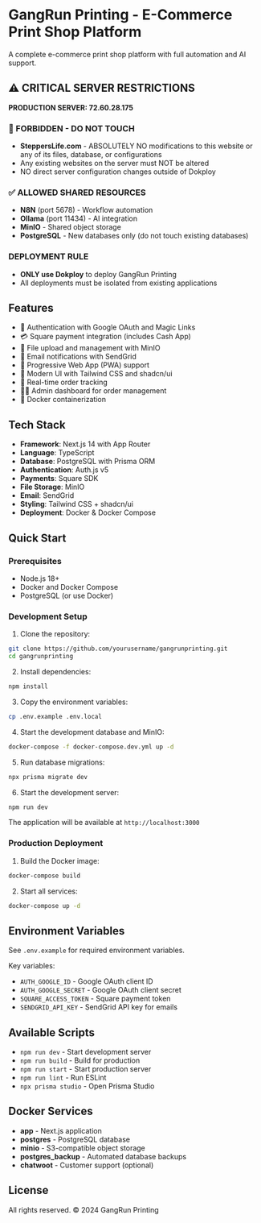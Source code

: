 # GangRun Printing - E-Commerce Print Shop Platform

A complete e-commerce print shop platform with full automation and AI support.

## ⚠️ CRITICAL SERVER RESTRICTIONS

**PRODUCTION SERVER: 72.60.28.175**

### 🚫 FORBIDDEN - DO NOT TOUCH
- **SteppersLife.com** - ABSOLUTELY NO modifications to this website or any of its files, database, or configurations
- Any existing websites on the server must NOT be altered
- NO direct server configuration changes outside of Dokploy

### ✅ ALLOWED SHARED RESOURCES
- **N8N** (port 5678) - Workflow automation
- **Ollama** (port 11434) - AI integration
- **MinIO** - Shared object storage
- **PostgreSQL** - New databases only (do not touch existing databases)

### DEPLOYMENT RULE
- **ONLY use Dokploy** to deploy GangRun Printing
- All deployments must be isolated from existing applications

## Features

- 🔐 Authentication with Google OAuth and Magic Links
- 💳 Square payment integration (includes Cash App)
- 📁 File upload and management with MinIO
- 📧 Email notifications with SendGrid
- 📱 Progressive Web App (PWA) support
- 🎨 Modern UI with Tailwind CSS and shadcn/ui
- 🔄 Real-time order tracking
- 👨‍💼 Admin dashboard for order management
- 🐳 Docker containerization

## Tech Stack

- **Framework**: Next.js 14 with App Router
- **Language**: TypeScript
- **Database**: PostgreSQL with Prisma ORM
- **Authentication**: Auth.js v5
- **Payments**: Square SDK
- **File Storage**: MinIO
- **Email**: SendGrid
- **Styling**: Tailwind CSS + shadcn/ui
- **Deployment**: Docker & Docker Compose

## Quick Start

### Prerequisites

- Node.js 18+
- Docker and Docker Compose
- PostgreSQL (or use Docker)

### Development Setup

1. Clone the repository:
```bash
git clone https://github.com/yourusername/gangrunprinting.git
cd gangrunprinting
```

2. Install dependencies:
```bash
npm install
```

3. Copy the environment variables:
```bash
cp .env.example .env.local
```

4. Start the development database and MinIO:
```bash
docker-compose -f docker-compose.dev.yml up -d
```

5. Run database migrations:
```bash
npx prisma migrate dev
```

6. Start the development server:
```bash
npm run dev
```

The application will be available at `http://localhost:3000`

### Production Deployment

1. Build the Docker image:
```bash
docker-compose build
```

2. Start all services:
```bash
docker-compose up -d
```

## Environment Variables

See `.env.example` for required environment variables.

Key variables:
- `AUTH_GOOGLE_ID` - Google OAuth client ID
- `AUTH_GOOGLE_SECRET` - Google OAuth client secret
- `SQUARE_ACCESS_TOKEN` - Square payment token
- `SENDGRID_API_KEY` - SendGrid API key for emails

## Available Scripts

- `npm run dev` - Start development server
- `npm run build` - Build for production
- `npm run start` - Start production server
- `npm run lint` - Run ESLint
- `npx prisma studio` - Open Prisma Studio

## Docker Services

- **app** - Next.js application
- **postgres** - PostgreSQL database
- **minio** - S3-compatible object storage
- **postgres_backup** - Automated database backups
- **chatwoot** - Customer support (optional)

## License

All rights reserved. © 2024 GangRun Printing